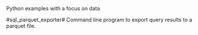 Python examples with a focus on data

#sql_parquet_exporter#
Command line program to export query results to a parquet file.
